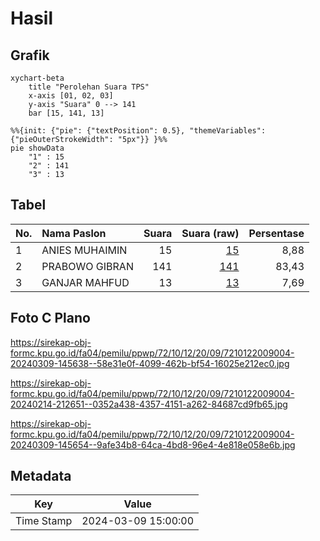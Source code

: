 # Hasil

## Grafik

```mermaid
xychart-beta
    title "Perolehan Suara TPS"
    x-axis [01, 02, 03]
    y-axis "Suara" 0 --> 141
    bar [15, 141, 13]
```

```mermaid
%%{init: {"pie": {"textPosition": 0.5}, "themeVariables": {"pieOuterStrokeWidth": "5px"}} }%%
pie showData
    "1" : 15
    "2" : 141
    "3" : 13
```

## Tabel

| No. | Nama Paslon    | Suara | Suara (raw) | Persentase |
|:--- |:-------------- | -----:| -----------:| ----------:|
| 1   | ANIES MUHAIMIN | 15    | [15][p-1]   | 8,88       |
| 2   | PRABOWO GIBRAN | 141   | [141][p-2]  | 83,43      |
| 3   | GANJAR MAHFUD  | 13    | [13][p-3]   | 7,69       |


[p-1]: https://github.com/gigit-pemilu/pemilu-2024-72-sulawesi-tengah/blob/main/pilpres/hitung-suara/sub/72-sulawesi-tengah/sub/10-sigi/sub/12-dolo/sub/2009-maku/sub/004-tps/sub/paslon-1.txt
[p-2]: https://github.com/gigit-pemilu/pemilu-2024-72-sulawesi-tengah/blob/main/pilpres/hitung-suara/sub/72-sulawesi-tengah/sub/10-sigi/sub/12-dolo/sub/2009-maku/sub/004-tps/sub/paslon-2.txt
[p-3]: https://github.com/gigit-pemilu/pemilu-2024-72-sulawesi-tengah/blob/main/pilpres/hitung-suara/sub/72-sulawesi-tengah/sub/10-sigi/sub/12-dolo/sub/2009-maku/sub/004-tps/sub/paslon-3.txt

## Foto C Plano

https://sirekap-obj-formc.kpu.go.id/fa04/pemilu/ppwp/72/10/12/20/09/7210122009004-20240309-145638--58e31e0f-4099-462b-bf54-16025e212ec0.jpg

https://sirekap-obj-formc.kpu.go.id/fa04/pemilu/ppwp/72/10/12/20/09/7210122009004-20240214-212651--0352a438-4357-4151-a262-84687cd9fb65.jpg

https://sirekap-obj-formc.kpu.go.id/fa04/pemilu/ppwp/72/10/12/20/09/7210122009004-20240309-145654--9afe34b8-64ca-4bd8-96e4-4e818e058e6b.jpg


## Metadata

| Key        | Value               |
| ---------- | ------------------- |
| Time Stamp | 2024-03-09 15:00:00 |



